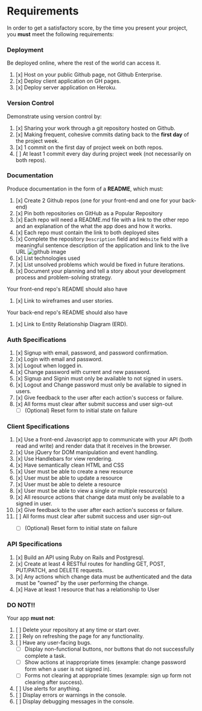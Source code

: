 # Requirements

In order to get a satisfactory score, by the time you present your project, you
**must** meet the following requirements:

### Deployment
Be deployed online, where the rest of the world can access it.
1.  [x]  Host on your public Github page, not Github Enterprise.
1.  [x]  Deploy client application on GH pages.
1.  [x]  Deploy server application on Heroku.

### Version Control
Demonstrate using version control by:
1.  [x]  Sharing your work through a git repository hosted on Github.
1.  [x]  Making frequent, cohesive commits dating back to the **first day**
of the project week.
1.  [x]  1 commit on the first day of project week on both repos.
1.  [ ]  At least 1 commit every day during project week (not necessarily on both repos).

### Documentation
Produce documentation in the form of a **README**, which must:
1.  [x] Create 2 Github repos (one for your front-end and one for your back-end)
1.  [x] Pin both repositories on GitHub as a Popular Repository
1.  [x] Each repo will need a README.md file with a link to the other repo and an explanation of the what the app does and how it works.
1.  [x] Each repo must contain the link to both deployed sites
1.  [x] Complete the repository `Description` field and `Website` field with a meaningful sentence description of the application and link to the live URL
![github image](https://git.generalassemb.ly/storage/user/3667/files/beae41ae-aaaa-11e7-8867-63958d376a0b)
1.  [x] List technologies used
1.  [x] List unsolved problems which would be fixed in future iterations.
1.  [x] Document your planning and tell a story about your development process and problem-solving strategy.

Your front-end repo's README should also have
1.  [x] Link to wireframes and user stories.

Your back-end repo's README should also have
1.  [x] Link to Entity Relationship Diagram (ERD).

### Auth Specifications
1.  [x] Signup with email, password, and password confirmation.
1.  [x] Login with email and password.
1.  [x] Logout when logged in.
1.  [x] Change password with current and new password.
1.  [x] Signup and Signin must only be available to not signed in users.
1.  [x] Logout and Change password must only be available to signed in users.
1.  [x] Give feedback to the user after each action's success or failure.
1.  [x] All forms must clear after submit success and user sign-out
    - [ ] (Optional) Reset form to initial state on failure

### Client Specifications
1.  [x] Use a front-end Javascript app to communicate with your API (both read and write) and render data that it receives in the browser.
1.  [x] Use jQuery for DOM manipulation and event handling.
1.  [x] Use Handlebars for view rendering.
1.  [x] Have semantically clean HTML and CSS
1.  [x] User must be able to create a new resource
1.  [x] User must be able to update a resource
1.  [x] User must be able to delete a resource
1.  [x] User must be able to view a single or multiple resource(s)
1.  [x] All resource actions that change data must only be available to a signed in user.
1.  [x] Give feedback to the user after each action's success or failure.
1.  [ ] All forms must clear after submit success and user sign-out
    - [ ] (Optional) Reset form to initial state on failure


### API Specifications
1.  [x] Build an API using Ruby on Rails and Postgresql.
1.  [x] Create at least 4 RESTful routes for handling GET, POST, PUT/PATCH, and DELETE requests.
1.  [x] Any actions which change data must be authenticated and the data must be "owned" by the user performing the change.
1.  [x] Have at least 1 resource that has a relationship to User

### DO NOT!!
Your app **must not**:
1.  [ ]   Delete your repository at any time or start over.
1.  [ ]   Rely on refreshing the page for any functionality.
1.  [ ]   Have any user-facing bugs.
    - [ ] Display non-functional buttons, nor buttons that do not successfully complete a task.
    - [ ] Show actions at inappropriate times (example:  change password form when a user is not signed in).
    - [ ] Forms not clearing at appropriate times (example: sign up form not clearing after success).
1.  [ ]   Use alerts for anything.
1.  [ ]   Display errors or warnings in the console.
1.  [ ]   Display debugging messages in the console.
